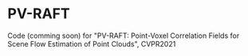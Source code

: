 # PV-RAFT
Code (comming soon) for "PV-RAFT: Point-Voxel Correlation Fields for Scene Flow Estimation of Point Clouds", CVPR2021
